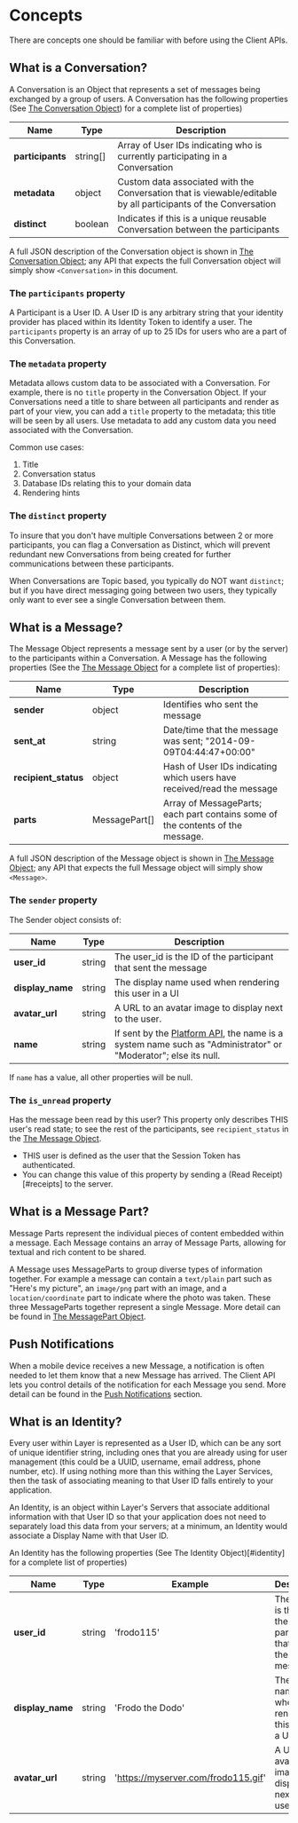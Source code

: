 # Concepts

There are concepts one should be familiar with before using the Client APIs.

## What is a Conversation?

A Conversation is an Object that represents a set of messages being exchanged by a group of users.  A Conversation has the following properties (See [The Conversation Object](#conversation)) for a complete list of properties)

| Name    | Type |  Description  |
|---------|------|---------------|
| **participants** | string[] | Array of User IDs indicating who is currently participating in a Conversation |
| **metadata** | object | Custom data associated with the Conversation that is viewable/editable by all participants of the Conversation |
| **distinct** | boolean | Indicates if this is a unique reusable Conversation between the participants |


A full JSON description of the Conversation object is shown in [The Conversation Object](#conversation); any API that expects the full Conversation object will simply show `<Conversation>` in this document.


### The `participants` property

A Participant is a User ID.  A User ID is any arbitrary string that your identity provider has placed within its Identity Token to identify a user.  The `participants` property is an array of up to 25 IDs for users who are a part of this Conversation.


### The `metadata` property

Metadata allows custom data to be associated with a Conversation.  For example, there is no `title` property in the Conversation Object.  If your Conversations need a title to share between all participants and render as part of your view, you can add a `title` property to the metadata; this title will be seen by all users.  Use metadata to add any custom data you need associated with the Conversation.

Common use cases:

1. Title
2. Conversation status
3. Database IDs relating this to your domain data
4. Rendering hints

### The `distinct` property

To insure that you don't have multiple Conversations between 2 or more participants, you can flag a Conversation as Distinct, which will prevent redundant new Conversations from being created for further communications between these participants.

When Conversations are Topic based, you typically do NOT want `distinct`; but if you have direct messaging going between two users, they typically only want to ever see a single Conversation between them.

## What is a Message?

The Message Object represents a message sent by a user (or by the server) to the participants within a Conversation. A Message has the following properties  (See the [The Message Object](#message) for a complete list of properties):

| Name    | Type |  Description  |
|---------|------|---------------|
| **sender** | object | Identifies who sent the message |
| **sent_at** | string | Date/time that the message was sent; "2014-09-09T04:44:47+00:00" |
| **recipient_status** | object | Hash of User IDs indicating which users have received/read the message |
| **parts** | MessagePart[] | Array of MessageParts; each part contains some of the contents of the message. |

A full JSON description of the Message object is shown in [The Message Object](#message); any API that expects the full Message object will simply show `<Message>`.

### The `sender` property

The Sender object consists of:

| Name    | Type |  Description  |
|---------|------|---------------|
| **user_id** | string | The user_id is the ID of the participant that sent the message |
| **display_name** | string | The display name used when rendering this user in a UI |
| **avatar_url** | string  | A URL to an avatar image to display next to the user. |
| **name** | string | If sent by the [Platform API](https://developer.layer.com/docs/platform), the name is a system name such as "Administrator" or "Moderator"; else its null. |

If `name` has a value, all other properties will be null.

### The `is_unread` property

Has the message been read by this user?  This property only describes THIS user's read state; to see the rest of the participants, see `recipient_status` in the [The Message Object](#message).

* THIS user is defined as the user that the Session Token has authenticated.
* You can change this value of this property by sending a (Read Receipt)[#receipts] to the server.


## What is a Message Part?

Message Parts represent the individual pieces of content embedded within a message.  Each Message contains an array of Message Parts, allowing for textual and rich content to be shared.

A Message uses MessageParts to group diverse types of information together.  For example a message can contain a `text/plain` part such as "Here's my picture", an `image/png` part with an image, and a `location/coordinate` part to indicate where the photo was taken.  These three MessageParts together represent a single Message.  More detail can be found in [The MessagePart Object](#message-part).

## Push Notifications

When a mobile device receives a new Message, a notification is often needed to let them know that a new Message has arrived.  The Client API lets you control details of the notification for each Message you send.  More detail can be found in the [Push Notifications](/docs/client/rest#push-notifications) section.

## What is an Identity?

Every user within Layer is represented as a User ID, which can be any sort of unique identifier string, including ones that you are already using for user management (this could be a UUID, username, email address, phone number, etc).  If using nothing more than this withing the Layer Services, then the task of associating meaning to that User ID falls entirely to your application.

An Identity, is an object within Layer's Servers that associate additional information with that User ID so that your application does not need to separately load this data from your servers; at a minimum, an Identity would associate a Display Name with that User ID.

An Identity has the following properties (See The Identity Object)[#identity] for a complete list of properties)

| Name    | Type |  Example | Description  |
|---------|------|----------|--------------|
| **user_id** | string | 'frodo115' | The user_id is the ID of the participant that sent the message |
| **display_name** | string | 'Frodo the Dodo' | The display name used when rendering this user in a UI |
| **avatar_url** | string | 'https://myserver.com/frodo115.gif' | A URL to an avatar image to display next to the user. |
